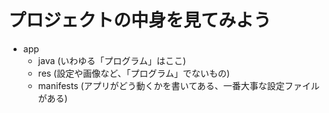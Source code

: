 # プロジェクトの中身を見てみよう

- app
  - java (いわゆる「プログラム」はここ)
  - res (設定や画像など、「プログラム」でないもの)
  - manifests (アプリがどう動くかを書いてある、一番大事な設定ファイルがある)
